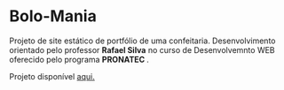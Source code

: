 # Bolo-Mania
Projeto de site estático de portfólio de uma confeitaria. Desenvolvimento orientado pelo professor <b> Rafael Silva</b> no curso de 
Desenvolvemnto WEB oferecido pelo programa <b> PRONATEC </b>.

Projeto disponível <a href="https://projeto.annycaroline2.repl.co/index.html">aqui.</a>
